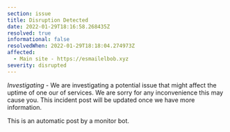 ```yaml
---
section: issue
title: Disruption Detected
date: 2022-01-29T18:16:58.268435Z
resolved: true
informational: false
resolvedWhen: 2022-01-29T18:18:04.274973Z
affected:
  - Main site - https://esmailelbob.xyz
severity: disrupted
---
```

*Investigating* - We are investigating a potential issue that might affect the uptime of one our of services. We are sorry for any inconvenience this may cause you. This incident post will be updated once we have more information.

This is an automatic post by a monitor bot.
        